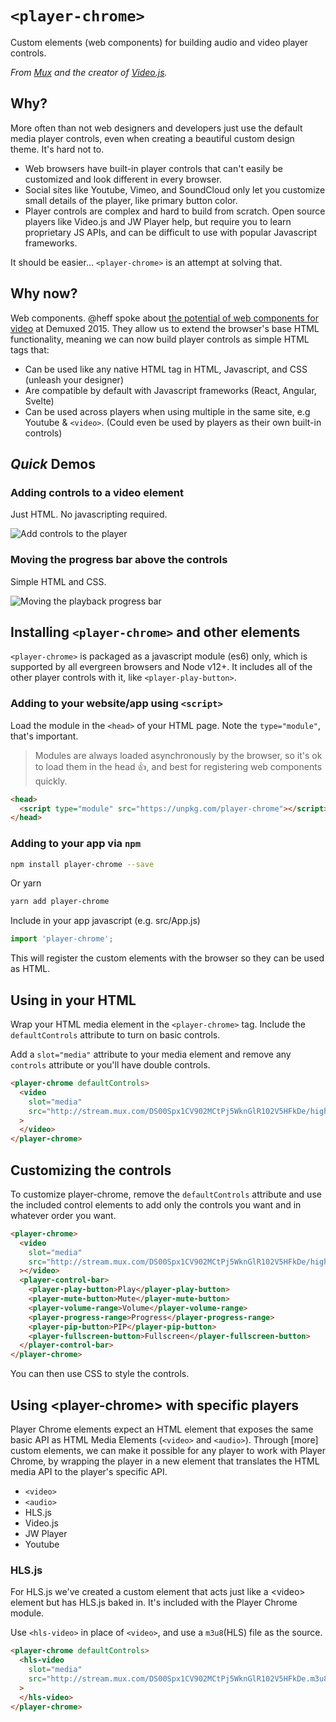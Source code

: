 # `<player-chrome>`

Custom elements (web components) for building audio and video player controls.

*From [Mux](https://mux.com/) and the creator of [Video.js](https://videojs.com/).*

## Why?
More often than not web designers and developers just use the default media player controls, even when creating a beautiful custom design theme. It's hard not to.

* Web browsers have built-in player controls that can't easily be customized and look different in every browser.
* Social sites like Youtube, Vimeo, and SoundCloud only let you customize small details of the player, like primary button color.
* Player controls are complex and hard to build from scratch. Open source players like Video.js and JW Player help, but require you to learn proprietary JS APIs, and can be difficult to use with popular Javascript frameworks.

It should be easier... `<player-chrome>` is an attempt at solving that.

## Why now?

Web components. @heff spoke about [the potential of web components for video](https://youtu.be/TwnygSWmToc?t=859) at Demuxed 2015. They allow us to extend the browser's base HTML functionality, meaning we can now build player controls as simple HTML tags that:

* Can be used like any native HTML tag in HTML, Javascript, and CSS (unleash your designer)
* Are compatible by default with Javascript frameworks (React, Angular, Svelte)
* Can be used across players when using multiple in the same site, e.g Youtube & `<video>`. (Could even be used by players as their own built-in controls)

## _Quick_ Demos

### Adding controls to a video element
Just HTML. No javascripting required.

![Add controls to the player](http://image.mux.com/es7LU800gmNagIAaFuV5T25Z32xrmt6Gn/animated.gif?width=640&fps=15&end=10)

### Moving the progress bar above the controls
Simple HTML and CSS.

![Moving the playback progress bar](http://image.mux.com/NAu02gDe4qenxs8x4CKDKOb65hFcirY02p/animated.gif?width=640&fps=15&end=10)

## Installing `<player-chrome>` and other elements

`<player-chrome>` is packaged as a javascript module (es6) only, which is supported by all evergreen browsers and Node v12+. It includes all of the other player controls with it, like `<player-play-button>`.

### Adding to your website/app using `<script>`

Load the module in the `<head>` of your HTML page. Note the `type="module"`, that's important.

> Modules are always loaded asynchronously by the browser, so it's ok to load them in the head :thumbsup:, and best for registering web components quickly.

```html
<head>
  <script type="module" src="https://unpkg.com/player-chrome"></script>
</head>
```

### Adding to your app via `npm`

```bash
npm install player-chrome --save
```
Or yarn
```bash
yarn add player-chrome
```

Include in your app javascript (e.g. src/App.js)
```js
import 'player-chrome';
```
This will register the custom elements with the browser so they can be used as HTML.

## Using in your HTML

Wrap your HTML media element in the `<player-chrome>` tag. Include the `defaultControls` attribute to turn on basic controls.

Add a `slot="media"` attribute to your media element and remove any `controls` attribute or you'll have double controls.
```html
<player-chrome defaultControls>
  <video
    slot="media"
    src="http://stream.mux.com/DS00Spx1CV902MCtPj5WknGlR102V5HFkDe/high.mp4"
  >
  </video>
</player-chrome>
```

## Customizing the controls
To customize player-chrome, remove the `defaultControls` attribute and use the included control elements to add only the controls you want and in whatever order you want.
```html
<player-chrome>
  <video
    slot="media"
    src="http://stream.mux.com/DS00Spx1CV902MCtPj5WknGlR102V5HFkDe/high.mp4"
  ></video>
  <player-control-bar>
    <player-play-button>Play</player-play-button>
    <player-mute-button>Mute</player-mute-button>
    <player-volume-range>Volume</player-volume-range>
    <player-progress-range>Progress</player-progress-range>
    <player-pip-button>PIP</player-pip-button>
    <player-fullscreen-button>Fullscreen</player-fullscreen-button>
  </player-control-bar>
</player-chrome>
```

You can then use CSS to style the controls.

## Using &lt;player-chrome&gt; with specific players

Player Chrome elements expect an HTML element that exposes the same basic API as HTML Media Elements (`<video>` and `<audio>`). Through [more] custom elements, we can make it possible for any player to work with Player Chrome, by wrapping the player in a new element that translates the HTML media API to the player's specific API.

* `<video>`
* `<audio>`
* HLS.js
* Video.js
* JW Player
* Youtube

### HLS.js
For HLS.js we've created a custom element that acts just like a &lt;video&gt; element but has HLS.js baked in. It's included with the Player Chrome module.

Use `<hls-video>` in place of `<video>`, and use a `m3u8`(HLS) file as the source.
```html
<player-chrome defaultControls>
  <hls-video
    slot="media"
    src="http://stream.mux.com/DS00Spx1CV902MCtPj5WknGlR102V5HFkDe.m3u8"
  >
  </hls-video>
</player-chrome>
```
